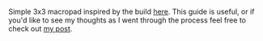 Simple 3x3 macropad inspired by the build [here](https://www.tomshardware.com/how-to/raspberry-pi-pico-powered-stream-deck). This guide is useful, or if you'd like to see my thoughts as I went through the process feel free to check out [my post](#). 
